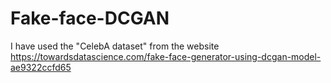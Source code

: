 # Fake-face-DCGAN
I have used the "CelebA dataset" from the website https://towardsdatascience.com/fake-face-generator-using-dcgan-model-ae9322ccfd65
